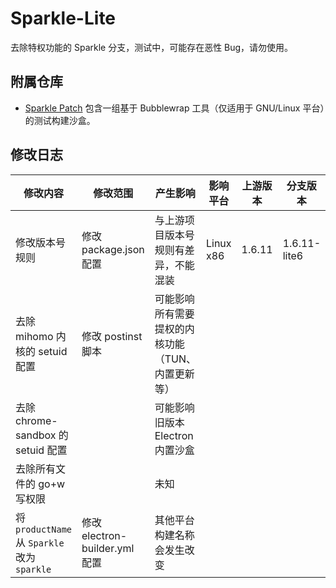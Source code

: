 # Sparkle-Lite
去除特权功能的 Sparkle 分支，测试中，可能存在恶性 Bug，请勿使用。


## 附属仓库
- [Sparkle Patch](https://github.com/goddaneel/sparkle-patch)
    包含一组基于 Bubblewrap 工具（仅适用于 GNU/Linux 平台）的测试构建沙盒。


## 修改日志
|修改内容|修改范围|产生影响|影响平台|上游版本|分支版本|
|-|-|-|-|-|-|
|修改版本号规则|修改 package.json 配置|与上游项目版本号规则有差异，不能混装|Linux x86|1.6.11|1.6.11-lite6|
|去除 mihomo 内核的 setuid 配置|修改 postinst 脚本|可能影响所有需要提权的内核功能（TUN、内置更新等）||||
|去除 chrome-sandbox 的 setuid 配置||可能影响旧版本 Electron 内置沙盒||||
|去除所有文件的 go+w 写权限||未知||||
|将 `productName` 从 `Sparkle` 改为 `sparkle`|修改 electron-builder.yml 配置|其他平台构建名称会发生改变||||